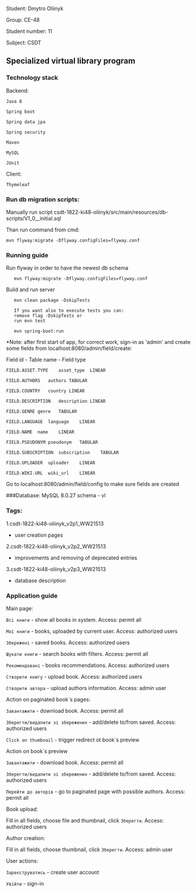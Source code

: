 Student: Dmytro Oliinyk

Group: CE-48

Student number: 11

Subject: CSDT

## Specialized virtual library program

### Technology stack

Backend:

    Java 8
    
    Spring boot
    
    Spring data jpa
    
    Spring security
    
    Maven
    
    MySQL
    
    JUnit

Client:

    Thymeleaf

### Run db migration scripts:

Manually run script
csdt-1822-ki48-oliinyk/src/main/resources/db-scripts/V1_0__initial.sql

Than run command from cmd:

    mvn flyway:migrate -Dflyway.configFiles=flyway.conf

### Running guide

   Run flyway in order to have the newest db schema

       mvn flyway:migrate -Dflyway.configFiles=flyway.conf

   Build and run server

       mvn clean package -DskipTests 

       If you want also to execute tests you can:
       remove flag -DskipTests or
       run mvn test
    
       mvn spring-boot:run

*Note: after first start of app, for correct work, sign-in as 'admin'
and create some fields from localhost:8080/admin/field/create:

Field id - Table name - Field type

    FIELD.ASSET.TYPE	asset_type	LINEAR
    
    FIELD.AUTHORS	authors	TABULAR
    
    FIELD.COUNTRY	country	LINEAR
    
    FIELD.DESCRIPTION	description	LINEAR
    
    FIELD.GENRE	genre	TABULAR
    
    FIELD.LANGUAGE	language	LINEAR
    
    FIELD.NAME	name	LINEAR
    
    FIELD.PSEUDONYM	pseudonym	TABULAR
    
    FIELD.SUBSCRIPTION	subscription	TABULAR
    
    FIELD.UPLOADER	uploader	LINEAR
    
    FIELD.WIKI.URL	wiki_url	LINEAR

Go to localhost:8080/admin/field/config to make sure fields are created

###Database:
MySQL 8.0.27
schema - vl

### Tags:
1.csdt-1822-ki48-oliinyk_v2p1_WW21513
 - user creation pages

2.csdt-1822-ki48-oliinyk_v2p2_WW21513
 - improvements and removing of deprecated entries

3.csdt-1822-ki48-oliinyk_v2p3_WW21513
- database description
### Application guide

Main page:

`Всі книги` - show all books in system. Access: permit all

`Мої книги` - books, uploaded by current user. Access: authorized users

`Збережені` - saved books. Access: authorized users

`Шукати книги` - search books with filters. Access: permit all

`Рекомендовані` - books recommendations. Access: authorized users

`Створити книгу` - upload book. Access: authorized users

`Створити автора` - upload authors information. Access: admin user

Action on paginated book`s pages:

`Завантажити` - download book. Access: permit all

`Зберегти/видалити зі збережених` - add/delete to/from saved. Access: authorized users

`Click on thumbnail` - trigger redirect ot book`s preview

Action on book`s preview

`Завантажити` - download book. Access: permit all

`Зберегти/видалити зі збережених` - add/delete to/from saved. Access: authorized users

`Перейти до авторів` - go to paginated page with possible authors. Access: permit all

Book upload:

Fill in all fields, choose file and thumbnail, click `Зберегти`. Access: authorized users

Author creation:

Fill in all fields, choose thumbnail, click `Зберегти`. Access: admin user

User actions:

`Зареєструватись` - create user account

`Увійти` - sign-in
